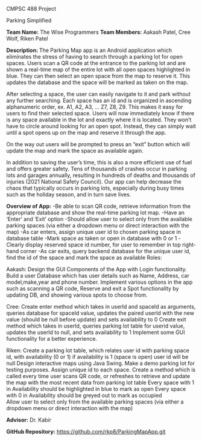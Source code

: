 CMPSC 488 Project 

Parking Simplified

<b>Team Name:</b> 
The Wise Programmers
<b>Team Members:</b>
Aakash Patel, Cree Wolf, Riken Patel

<b>Description: </b>
The Parking Map app is an Android application which eliminates the stress of having to search through a parking lot for open spaces. Users scan a QR code at the entrance to the parking lot and are shown a real-time map of the entire lot with all open spaces highlighted in blue. They can then select an open space from the map to reserve it. This updates the database and the space will be marked as taken on the map. 

After selecting a space, the user can easily navigate to it and park without any further searching. Each space has an id and is organized in ascending alphanumeric order, ex. A1, A2, A3, ... Z7, Z8, Z9. This makes it easy for users to find their selected space. Users will now immediately know if there is any space available in the lot and exactly where it is located. They won’t have to circle around looking for an open spot. Instead, they can simply wait until a spot opens up on the map and reserve it through the app. 

On the way out users will be prompted to press an “exit” button which will update the map and mark the space as available again.

In addition to saving the user’s time, this is also a more efficient use of fuel and offers greater safety. Tens of thousands of crashes occur in parking lots and garages annually, resulting in hundreds of deaths and thousands of injuries (2021 National Safety Council). Our app can help decrease the chaos that typically occurs in parking lots, especially during busy times such as the holiday season, and in turn save lives.

<b>Overview of App:</b>
-Be able to scan QR code, retrieve information from the appropriate database and show the real-time parking lot map.
-Have an ‘Enter’ and ‘Exit’ option 
-Should allow user to select only from the available parking spaces (via either a dropdown menu or direct interaction with the map)
-As car enters, assign unique user id to chosen parking space in database table 
-Mark space as taken or open in database with 0 or 1 
-Clearly display reserved space id number, for user to remember in top right-hand corner
-As car exits, query backend database for the unique user id, find the id of the space and mark the space as available
Roles:

Aakash:
Design the GUI Components of the App with Login functionality.
Build a user Database which has user details such as Name, Address, car model,make,year and phone number.
Implement various options in the app such as scanning a QR code, Reserve and exit a Spot functionality by updating DB, and showing various spots to choose from.

Cree:
Create enter method which takes in userId and spaceId as arguments, queries database for spaceId value, updates the paired userId with the new value (should be null before update) and sets availability to 0
Create exit method which takes in userId, queries parking lot table for userid value, updates the userId to null, and sets availability to 1
Implement some GUI functionality for a better experience.

Riken:
Create a parking lot table, which relates user id with parking space id, with availability (0 or 1) if availability is 1 (space is open) user id will be null
Design interactive maps using Java Swing. Make a demo parking lot for testing purposes. Assign unique id to each space.
Create a method which is called every time user scans QR code, or refreshes to retrieve and update the map with the most recent data from parking lot table
Every space with 1 in Availability should be highlighted in blue to mark as open
Every space with 0 in Availability should be greyed out to mark as occupied  
Allow user to select only from the available parking spaces (via either a dropdown menu or direct interaction with the map)


<b>Advisor:</b> Dr. Kabir

<b>GitHub Repository:</b> https://github.com/rkp8/ParkingMapApp.git
